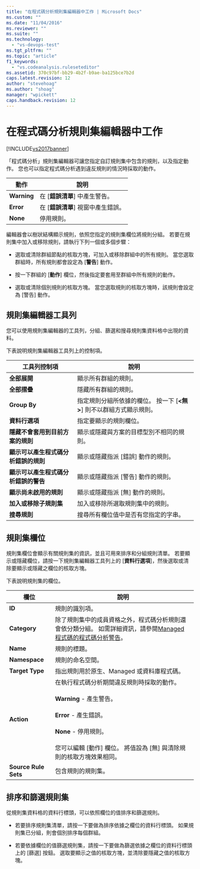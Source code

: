 ```yaml
---
title: "在程式碼分析規則集編輯器中工作 | Microsoft Docs"
ms.custom: ""
ms.date: "11/04/2016"
ms.reviewer: ""
ms.suite: ""
ms.technology: 
  - "vs-devops-test"
ms.tgt_pltfrm: ""
ms.topic: "article"
f1_keywords: 
  - "vs.codeanalysis.ruleseteditor"
ms.assetid: 370c97bf-bb29-4b2f-b9ae-ba125bce7b2d
caps.latest.revision: 12
author: "stevehoag"
ms.author: "shoag"
manager: "wpickett"
caps.handback.revision: 12
---
```

# 在程式碼分析規則集編輯器中工作
[!INCLUDE[vs2017banner](../code-quality/includes/vs2017banner.md)]

「程式碼分析」規則集編輯器可讓您指定自訂規則集中包含的規則，以及指定動作。  您也可以指定程式碼分析遇到違反規則的情況時採取的動作。  
  
|動作|說明|  
|--------|--------|  
|**Warning**|在 \[**錯誤清單**\] 中產生警告。|  
|**Error**|在 \[**錯誤清單**\] 視窗中產生錯誤。|  
|**None**|停用規則。|  
  
 編輯器會以樹狀結構顯示規則，依照您指定的規則集欄位將規則分組。  若要在規則集中加入或移除規則，請執行下列一個或多個步驟：  
  
-   選取或清除群組節點的核取方塊，可加入或移除群組中的所有規則。  當您選取群組時，所有規則都會設定為 \[**警告**\] 動作。  
  
-   按一下群組的 \[**動作**\] 欄位，然後指定要套用至群組中所有規則的動作。  
  
-   選取或清除個別規則的核取方塊。  當您選取規則的核取方塊時，該規則會設定為 \[警告\] 動作。  
  
## 規則集編輯器工具列  
 您可以使用規則集編輯器的工具列，分組、篩選和搜尋規則集資料格中出現的資料。  
  
 下表說明規則集編輯器工具列上的控制項。  
  
|工具列控制項|說明|  
|------------|--------|  
|**全部展開**|顯示所有群組的規則。|  
|**全部摺疊**|隱藏所有群組的規則。|  
|**Group By**|指定規則分組所依據的欄位。  按一下 \[**\<無\>**\] 則不以群組方式顯示規則。|  
|**資料行選項**|指定要顯示的規則欄位。|  
|**隱藏不會套用到目前方案的規則**|顯示或隱藏與方案的目標型別不相同的規則。|  
|**顯示可以產生程式碼分析錯誤的規則**|顯示或隱藏指派 \[錯誤\] 動作的規則。|  
|**顯示可以產生程式碼分析錯誤的警告**|顯示或隱藏指派 \[警告\] 動作的規則。|  
|**顯示尚未啟用的規則**|顯示或隱藏指派 \[無\] 動作的規則。|  
|**加入或移除子規則集**|加入或移除所選取規則集中的規則。|  
|**搜尋規則**|搜尋所有欄位值中是否有您指定的字串。|  
  
## 規則集欄位  
 規則集欄位會顯示有關規則集的資訊，並且可用來排序和分組規則清單。  若要顯示或隱藏欄位，請按一下規則集編輯器工具列上的 \[**資料行選項**\]，然後選取或清除要顯示或隱藏之欄位的核取方塊。  
  
 下表說明規則集的欄位。  
  
|欄位|說明|  
|--------|--------|  
|**ID**|規則的識別項。|  
|**Category**|除了規則集中的成員資格之外，程式碼分析規則還會依分類分組。  如需詳細資訊，請參閱[Managed 程式碼的程式碼分析警告](../code-quality/code-analysis-for-managed-code-warnings.md)。|  
|**Name**|規則的標題。|  
|**Namespace**|規則的命名空間。|  
|**Target Type**|指出規則用於原生、Managed 或資料庫程式碼。|  
|**Action**|在執行程式碼分析期間違反規則時採取的動作。<br /><br /> **Warning** \- 產生警告。<br /><br /> **Error** \- 產生錯誤。<br /><br /> **None** \- 停用規則。<br /><br /> 您可以編輯 \[動作\] 欄位。  將值設為 \[無\] 與清除規則的核取方塊效果相同。|  
|**Source Rule Sets**|包含規則的規則集。|  
  
## 排序和篩選規則集  
 從規則集資料格的資料行標頭，可以依照欄位的值排序和篩選規則。  
  
-   若要排序規則集清單，請按一下要做為排序依據之欄位的資料行標頭。  如果規則集已分組，則會個別排序每個群組。  
  
-   若要依據欄位的值篩選規則集，請按一下要做為篩選依據之欄位的資料行標頭上的 \[篩選\] 按鈕。  選取要顯示之值的核取方塊，並清除要隱藏之值的核取方塊。